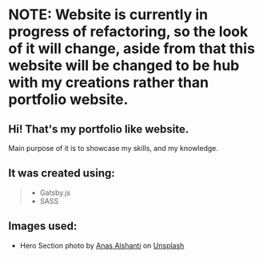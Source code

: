 # NOTE: Website is currently in progress of refactoring, so the look of it will change, aside from that this website will be changed to be hub with my creations rather than portfolio website.

## Hi! That's my portfolio like website.

Main purpose of it is to showcase my skills, and my knowledge.

## It was created using:

> - Gatsby.js
> - SASS

## Images used:

- Hero Section photo by [Anas Alshanti](https://unsplash.com/@anasalshanti?utm_source=unsplash&utm_medium=referral&utm_content=creditCopyText) on [Unsplash](https://unsplash.com/@anasalshanti?utm_source=unsplash&utm_medium=referral&utm_content=creditCopyText)

